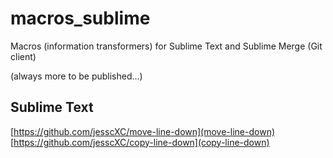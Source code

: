 # macros_sublime

Macros (information transformers) for Sublime Text and Sublime Merge (Git client)

(always more to be published...)

## Sublime Text
[https://github.com/jesscXC/move-line-down](move-line-down)
[https://github.com/jesscXC/copy-line-down](copy-line-down)


